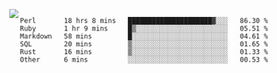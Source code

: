 

<a href="https://github.com/anuraghazra/github-readme-stats">
  <img align="left" src="https://github-readme-stats.vercel.app/api?username=kfly8&count_private=true&show_icons=true&theme=calm" />
</a>


<!--START_SECTION:waka-->

```text
Perl       18 hrs 8 mins   █████████████████████▓░░░   86.30 %
Ruby       1 hr 9 mins     █▒░░░░░░░░░░░░░░░░░░░░░░░   05.51 %
Markdown   58 mins         █░░░░░░░░░░░░░░░░░░░░░░░░   04.61 %
SQL        20 mins         ▒░░░░░░░░░░░░░░░░░░░░░░░░   01.65 %
Rust       16 mins         ▒░░░░░░░░░░░░░░░░░░░░░░░░   01.33 %
Other      6 mins          ░░░░░░░░░░░░░░░░░░░░░░░░░   00.53 %
```

<!--END_SECTION:waka-->
